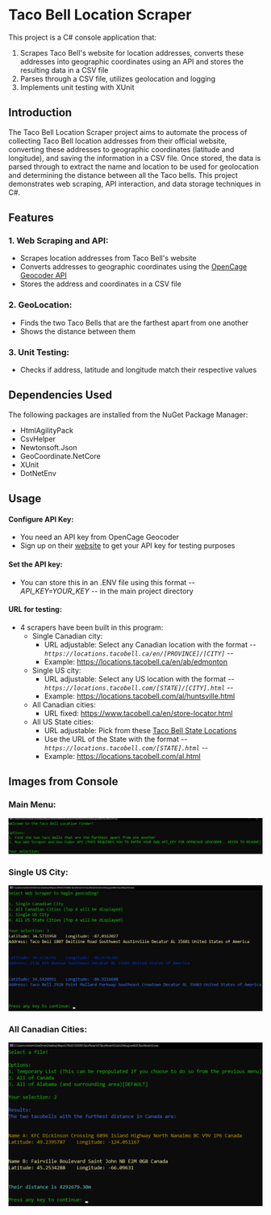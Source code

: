 # Taco Bell Location Scraper
This project is a C# console application that:
  1. Scrapes Taco Bell's website for location addresses, converts these addresses into geographic coordinates using an API and stores the resulting data in a CSV file
  2. Parses through a CSV file, utilizes geolocation and logging 
  3. Implements unit testing with XUnit

## Introduction
The Taco Bell Location Scraper project aims to automate the process of collecting Taco Bell location addresses from their official website, converting these addresses to geographic coordinates (latitude and longitude), and saving the information in a CSV file.
Once stored, the data is parsed through to extract the name and location to be used for geolocation and determining the distance between all the Taco bells.
This project demonstrates web scraping, API interaction, and data storage techniques in C#.

## Features
### 1. Web Scraping and API:
  - Scrapes location addresses from Taco Bell's website
  - Converts addresses to geographic coordinates using the [OpenCage Geocoder API](https://opencagedata.com/)
  - Stores the address and coordinates in a CSV file

### 2. GeoLocation:
  - Finds the two Taco Bells that are the farthest apart from one another
  - Shows the distance between them

### 3. Unit Testing:
  - Checks if address, latitude and longitude match their respective values

## Dependencies Used
The following packages are installed from the NuGet Package Manager:
  - HtmlAgilityPack
  - CsvHelper
  - Newtonsoft.Json
  - GeoCoordinate.NetCore
  - XUnit
  - DotNetEnv

## Usage
#### Configure API Key:
- You need an API key from OpenCage Geocoder
- Sign up on their [website](https://opencagedata.com/) to get your API key for testing purposes

#### Set the API key:
- You can store this in an .ENV file using this format -- *API_KEY=YOUR_KEY* -- in the main project directory

#### URL for testing:
- 4 scrapers have been built in this program:
  + Single Canadian city:
    + URL adjustable: Select any Canadian location with the format -- *`https://locations.tacobell.ca/en/[PROVINCE]/[CITY]`* --
    + Example: https://locations.tacobell.ca/en/ab/edmonton
  + Single US city:
    + URL adjustable: Select any US location with the format -- *`https://locations.tacobell.com/[STATE]/[CITY].html`* --
    + Example: https://locations.tacobell.com/al/huntsville.html
  + All Canadian cities:
    + URL fixed: https://www.tacobell.ca/en/store-locator.html
  + All US State cities:
    + URL adjustable: Pick from these [Taco Bell State Locations](https://locations.tacobell.com/)
    + Use the URL of the State with the format -- *`https://locations.tacobell.com/[STATE].html`* --
    + Example: https://locations.tacobell.com/al.html

## Images from Console
### Main Menu:
![Main Menu](Demo_Images/mainmenuImg.png)

### Single US City:
![US City Location](Demo_Images/US_City_LocationsImg.png)

### All Canadian Cities:
![All Canadian Cities](Demo_Images/CanadaLocationsImg.png)
